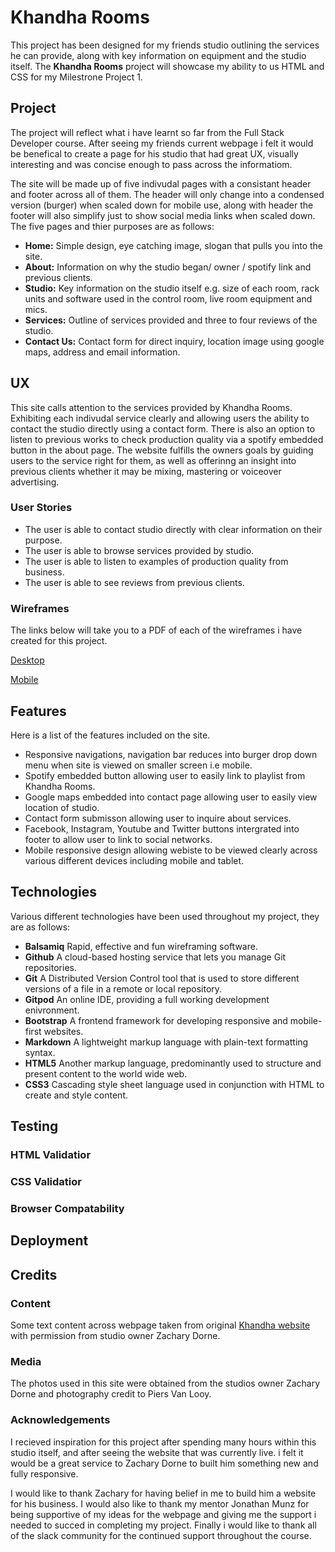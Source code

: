 # Khandha Rooms

This project has been designed for my friends studio outlining the services he can provide, along with key 
information on equipment and the studio itself. The **Khandha Rooms** project will showcase my ability to us HTML and CSS 
for my Milestrone Project 1.

## Project
The project will reflect what i have learnt so far from the Full Stack Developer course. After seeing my friends current webpage i felt it would be benefical to create
a page for his studio that had great UX, visually interesting and was concise enough to pass across the informatiom. 

The site will be made up of five indivudal pages with a consistant header and footer across all of them. The header will only change into a condensed version (burger) when scaled down for mobile use, 
along with header the footer will also simplify just to show social media links when scaled down. 
The five pages and thier purposes are as follows:

- **Home:** Simple design, eye catching image, slogan that pulls you into the site.
- **About:** Information on why the studio began/ owner / spotify link and previous clients.
- **Studio:** Key information on the studio itself e.g. size of each room, rack units and software used in the control room, live room equipment and mics.
- **Services:** Outline of services provided and three to four reviews of the studio.
- **Contact Us:** Contact form for direct inquiry, location image using google maps, address and email information.

## UX
This site calls attention to the services provided by Khandha Rooms. Exhibiting each indivudal service clearly and allowing users the ability to contact the studio directly
using a contact form. There is also an option to listen to previous works to check production quality via a spotify embedded button in the about page. 
The website fulfills the owners goals by guiding users to the service right for them, as well as offerinng an insight into previous clients whether it may be mixing, mastering or voiceover advertising.

### User Stories

- The user is able to contact studio directly with clear information on their purpose.
- The user is able to browse services provided by studio.
- The user is able to listen to examples of production quality from business.
- The user is able to see reviews from previous clients.

### Wireframes

The links below will take you to a PDF of each of the wireframes i have created for this project.

[Desktop](https://github.com/adams-ears/Khandharooms/blob/master/designs/KRdesktop.pdf)

[Mobile](https://github.com/adams-ears/Khandharooms/blob/master/designs/KRmobile.pdf)

## Features

Here is a list of the features included on the site.

- Responsive navigations, navigation bar reduces into burger drop down menu when site is viewed on smaller screen i.e mobile.
- Spotify embedded button allowing user to easily link to playlist from Khandha Rooms.
- Google maps embedded into contact page allowing user to easily view location of studio.
- Contact form submisson allowing user to inquire about services.
- Facebook, Instagram, Youtube and Twitter buttons intergrated into footer to allow user to link to social networks.
- Mobile responsive design allowing webiste to be viewed clearly across various different devices including mobile and tablet.

## Technologies

Various different technologies have been used throughout my project, they are as follows:

- **Balsamiq** Rapid, effective and fun wireframing software.
- **Github** A cloud-based hosting service that lets you manage Git repositories.
- **Git**  A Distributed Version Control tool that is used to store different versions of a file in a remote or local repository.
- **Gitpod** An online IDE, providing a full working development enivronment.
- **Bootstrap** A frontend framework for developing responsive and mobile-first websites.
- **Markdown** A lightweight markup language with plain-text formatting syntax.
- **HTML5** Another markup language, predominantly used to structure and present content to the world wide web.
- **CSS3** Cascading style sheet language used in conjunction with HTML to create and style content.

## Testing

### HTML Validatior

### CSS Validatior

### Browser Compatability

## Deployment

## Credits

### Content

Some text content across webpage taken from original [Khandha website](https://www.khandharooms.com/) with permission from
studio owner Zachary Dorne.

### Media

The photos used in this site were obtained from the studios owner Zachary Dorne and photography credit to Piers Van Looy.

### Acknowledgements

I recieved inspiration for this project after spending many hours within this studio itself, and after seeing the website that was
currently live. i felt it would be a great service to Zachary Dorne to built him something new and fully responsive. 

I would like to thank Zachary for having belief in me to build him a website for his business. I would also like to thank my mentor Jonathan Munz for being supportive 
of my ideas for the webpage and giving me the support i needed to succed in completing my project. Finally i would like to thank all of the slack 
community for the continued support throughout the course.



